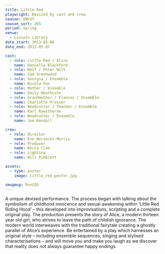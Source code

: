 ```yaml
---
title: Little Red
playwright: Devised by cast and crew
season: UNCUT
season_sort: 265
period: Spring
venue:
  - Lincoln Library
date_start: 2013-05-06
date_end: 2013-05-07

cast:
  - role: Little Red / Alice
    name: Daniella Blackford
  - role: Wolf / Peter Wilk
    name: Sam Greenwood
  - role: Georgia / Ensemble
    name: Nicola Fox
  - role: Mother / Ensemble
    name: Emily Heathcote
  - role: Grandmother / Frances / Ensemble
    name: Charlotte Prosser
  - role: Woodcutter / Teacher / Ensemble
    name: Karl Rawsthorne
  - role: Woodcutter / Ensemble
    name: Joe Kendall

crew:
  - role: Director
    name: Eve Wersocki-Morris
  - role: Producer
    name: Becca Clee
  - role: Lighting
    name: Will Pimblett

assets:
  - type: poster
    image: little_red_poster.jpg

smugmug: RvnCQ5
---
```


A unique devised performance. The process began with talking about the symbolism of childhood innocence and sexual awakening within ‘Little Red Riding Hood’ – this developed into improvisations, scripting and a complete original play. The production presents the story of Alice, a modern thirteen year old girl, who strives to leave the path of childish ignorance. The modern world interweaves with the traditional fairytale creating a ghostly parallel of Alice’s experience. Be entertained by a play which harnesses an original style – including ensemble sequences, singing and stylised characterisations – and will move you and make you laugh as we discover that reality does not always guarantee happy endings.
